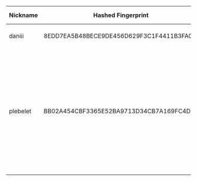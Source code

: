 | Nickname |  Hashed Fingerprint	| Or Addresses | Contact | Running | Flags | Last Seen | First Seen | Last Restarted | Advertised Bandwidth | Platform | Version | Version Status | Recommended Version | Verified hostnames | Exit policy |
|---|---|---|---|---|---|---|---|---|---|---|---|---|---|---|---|
|daniii | 8EDD7EA5B48BECE9DE456D629F3C1F4411B3FACD | ["91.186.39.119:9002"] | fuck.off@gmail.com | true | Running, V2Dir, Valid | 2025-10-17 05:00:00 | 2025-10-17 01:00:00 | 2025-10-17 02:07:03 | 0 | Tor 0.4.8.10 on Linux | 0.4.8.10 | recommended | true | ["pool-119.39.186.91.dynamic.wobline-ip.de"] | ["reject *:*"]|
|plebelet | BB02A454CBF3365E52BA9713D34CB7A169FC4D79 | ["107.189.27.145:443","[2602:fa59:5:915::1]:443"] | johan@freemail | true | Exit, Running, Valid | 2025-10-17 05:00:00 | 2025-10-17 01:00:00 | 2025-10-17 00:46:40 | 0 | Tor 0.4.8.19 on Linux | 0.4.8.19 | recommended | true | N/A | ["reject 0.0.0.0/8:*","reject 169.254.0.0/16:*","reject 127.0.0.0/8:*","reject 192.168.0.0/16:*","reject 10.0.0.0/8:*","reject 172.16.0.0/12:*","reject 107.189.27.145:*","reject *:25","reject *:119","reject *:135-139","reject *:445","reject *:563","reject *:1214","reject *:4661-4666","reject *:6346-6429","reject *:6699","reject *:6881-6999","accept *:*"]|
